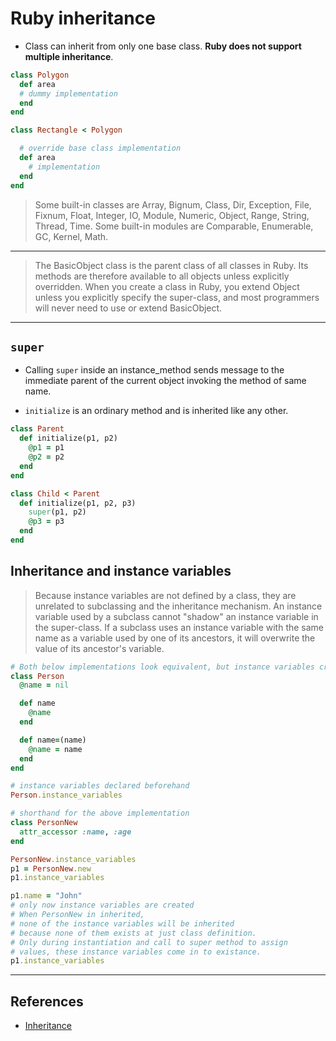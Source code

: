 # Ruby inheritance

* Class can inherit from only one base class. **Ruby does not support multiple inheritance**.

~~~ruby
class Polygon
  def area
  # dummy implementation
  end
end

class Rectangle < Polygon

  # override base class implementation
  def area
    # implementation
  end
end
~~~

> Some built-in classes are Array, Bignum, Class, Dir, Exception, File, Fixnum, Float, Integer, IO, Module, Numeric, Object, Range, String, Thread, Time. Some built-in modules are Comparable, Enumerable, GC, Kernel, Math.

---

> The BasicObject class is the parent class of all classes in Ruby. Its methods are therefore available to all objects unless explicitly overridden. When you create a class in Ruby, you extend Object unless you explicitly specify the super-class, and most programmers will never need to use or extend BasicObject.

---

## `super`

* Calling `super` inside an instance_method sends message to the immediate parent of the current object invoking the method of same name.

* `initialize` is an ordinary method and is inherited like any other.

~~~ruby
class Parent
  def initialize(p1, p2)
    @p1 = p1
    @p2 = p2
  end
end

class Child < Parent
  def initialize(p1, p2, p3)
    super(p1, p2)
    @p3 = p3
  end
end
~~~

## Inheritance and instance variables

> Because instance variables are not defined by a class, they are unrelated to subclassing and the inheritance mechanism. An instance variable used by a subclass cannot "shadow" an instance variable in the super-class. If a subclass uses an instance variable with the same name as a variable used by one of its ancestors, it will overwrite the value of its ancestor's variable.

~~~ruby
# Both below implementations look equivalent, but instance variables creation differ.
class Person
  @name = nil

  def name
    @name
  end

  def name=(name)
    @name = name
  end
end

# instance variables declared beforehand
Person.instance_variables

# shorthand for the above implementation
class PersonNew
  attr_accessor :name, :age
end

PersonNew.instance_variables
p1 = PersonNew.new
p1.instance_variables

p1.name = "John"
# only now instance variables are created
# When PersonNew in inherited,
# none of the instance variables will be inherited
# because none of them exists at just class definition.
# Only during instantiation and call to super method to assign
# values, these instance variables come in to existance.
p1.instance_variables
~~~

---

## References

* [Inheritance](http://rubylearning.com/satishtalim/ruby_inheritance.html)
